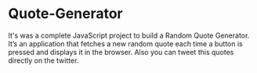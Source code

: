 # Quote-Generator
It's was a complete JavaScript project to build a Random Quote Generator. It’s an application that fetches a new random quote each time a button is pressed and displays it in the browser. Also you can tweet this quotes directly on the twitter.
